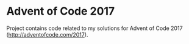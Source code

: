 # Advent of Code 2017
 Project contains code related to my solutions for Advent of Code 2017 (http://adventofcode.com/2017).